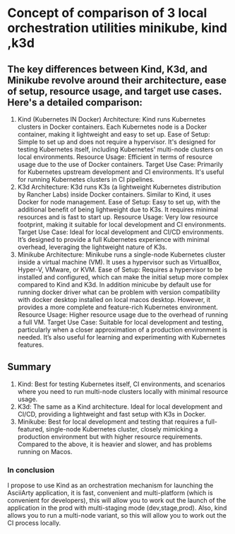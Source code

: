# Concept of comparison of 3 local orchestration utilities minikube, kind ,k3d

## The key differences between Kind, K3d, and Minikube revolve around their architecture, ease of setup, resource usage, and target use cases. Here's a detailed comparison:

1. Kind (Kubernetes IN Docker)
Architecture: Kind runs Kubernetes clusters in Docker containers. Each Kubernetes node is a Docker container, making it lightweight and easy to set up.
Ease of Setup: Simple to set up and does not require a hypervisor. It's designed for testing Kubernetes itself, including Kubernetes' multi-node clusters on local environments.
Resource Usage: Efficient in terms of resource usage due to the use of Docker containers.
Target Use Case: Primarily for Kubernetes upstream development and CI environments. It's useful for running Kubernetes clusters in CI pipelines.
2. K3d
Architecture: K3d runs K3s (a lightweight Kubernetes distribution by Rancher Labs) inside Docker containers. Similar to Kind, it uses Docker for node management.
Ease of Setup: Easy to set up, with the additional benefit of being lightweight due to K3s. It requires minimal resources and is fast to start up.
Resource Usage: Very low resource footprint, making it suitable for local development and CI environments.
Target Use Case: Ideal for local development and CI/CD environments. It’s designed to provide a full Kubernetes experience with minimal overhead, leveraging the lightweight nature of K3s.
3. Minikube
Architecture: Minikube runs a single-node Kubernetes cluster inside a virtual machine (VM). It uses a hypervisor such as VirtualBox, Hyper-V, VMware, or KVM.
Ease of Setup: Requires a hypervisor to be installed and configured, which can make the initial setup more complex compared to Kind and K3d. In addition minicube by default use for running docker driver what can be problem with version compatibility with docker desktop installed on local macos desktop. However, it provides a more complete and feature-rich Kubernetes environment.
Resource Usage: Higher resource usage due to the overhead of running a full VM.
Target Use Case: Suitable for local development and testing, particularly when a closer approximation of a production environment is needed. It’s also useful for learning and experimenting with Kubernetes features.

 ## Summary
1. Kind: Best for testing Kubernetes itself, CI environments, and scenarios where you need to run multi-node clusters locally with minimal resource usage.
2. K3d: The same as a Kind architecture. Ideal for local development and CI/CD, providing a lightweight and fast setup with K3s in Docker.
3. Minikube: Best for local development and testing that requires a full-featured, single-node Kubernetes cluster, closely mimicking a production environment but with higher resource requirements.
Compared to the above, it is heavier and slower, and has problems running on Macos. 

 ### In conclusion 
I propose to use Kind as an orchestration mechanism for launching the AsciiArty application, it is fast, convenient and multi-platform (which is convenient for developers), this will allow you to work out the launch of the application in the prod with multi-staging mode (dev,stage,prod). Also, kind allows you to run a multi-node variant, so this will allow you to work out the CI process locally.


